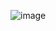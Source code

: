 ![image](https://user-images.githubusercontent.com/100521999/155891507-3c943ead-9046-4b19-a163-0366b40ed3eb.png)
